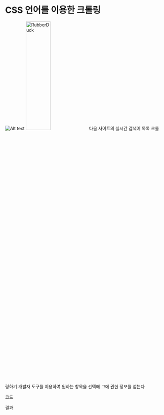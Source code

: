 # CSS 언어를 이용한 크롤링

![Alt text](C:\Dev\workspace\crawling\source\teamlab_crawling\다음사이트.png)
<img src="C:\Dev\workspace\crawling\source\teamlab_crawling\to\다음사이트.png" width="40%" height="30%" title="px(픽셀) 크기 설정" alt="RubberDuck"></img>
다음 사이트의 실시간 검색어 목록 크롤링하기
개발자 도구를 이용하여 원하는 항목을 선택해 그에 관한 정보를 얻는다

코드

결과
